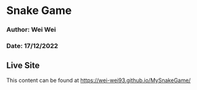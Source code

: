 # Snake Game

### Author: Wei Wei
### Date: 17/12/2022

## Live Site
This content can be found at https://wei-wei93.github.io/MySnakeGame/
